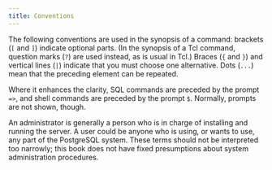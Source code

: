```yaml
---
title: Conventions
---
```

The following conventions are used in the synopsis of a command: brackets (`[` and `]`) indicate optional parts. (In the synopsis of a Tcl command, question marks (`?`) are used instead, as is usual in Tcl.) Braces (`{` and `}`) and vertical lines (`|`) indicate that you must choose one alternative. Dots (`...`) mean that the preceding element can be repeated.

Where it enhances the clarity, SQL commands are preceded by the prompt `=>`, and shell commands are preceded by the prompt `$`. Normally, prompts are not shown, though.

An administrator is generally a person who is in charge of installing and running the server. A user could be anyone who is using, or wants to use, any part of the PostgreSQL system. These terms should not be interpreted too narrowly; this book does not have fixed presumptions about system administration procedures.
